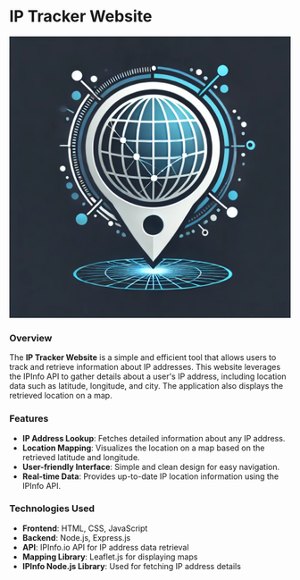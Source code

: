 # IP Tracker Website
![logo](./frontend/logo.webp)
### Overview
The **IP Tracker Website** is a simple and efficient tool that allows users to track and retrieve information about IP addresses. This website leverages the IPInfo API to gather details about a user's IP address, including location data such as latitude, longitude, and city. The application also displays the retrieved location on a map.

### Features
- **IP Address Lookup**: Fetches detailed information about any IP address.
- **Location Mapping**: Visualizes the location on a map based on the retrieved latitude and longitude.
- **User-friendly Interface**: Simple and clean design for easy navigation.
- **Real-time Data**: Provides up-to-date IP location information using the IPInfo API.

### Technologies Used
- **Frontend**: HTML, CSS, JavaScript
- **Backend**: Node.js, Express.js
- **API**: IPInfo.io API for IP address data retrieval
- **Mapping Library**: Leaflet.js for displaying maps
- **IPInfo Node.js Library**: Used for fetching IP address details
